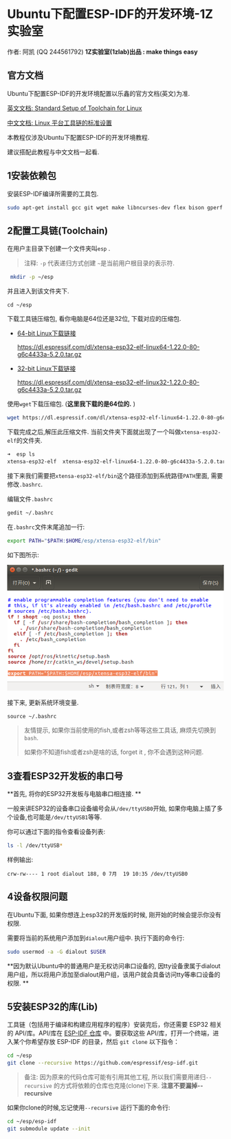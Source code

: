 

# Ubuntu下配置ESP-IDF的开发环境-1Z实验室

作者: 阿凯 (QQ 244561792)
**1Z实验室(1zlab)出品 : make things easy**


## 官方文档

Ubuntu下配置ESP-IDF的开发环境配置以乐鑫的官方文档(英文)为准. 

[英文文档: Standard Setup of Toolchain for Linux](https://esp-idf.readthedocs.io/en/latest/get-started/linux-setup.html)

[中文文档: Linux 平台工具链的标准设置](https://esp-idf.readthedocs.io/zh_CN/latest/get-started/linux-setup.html)

本教程仅涉及Ubuntu下配置ESP-IDF的开发环境教程. 

建议搭配此教程与中文文档一起看. 

## 1安装依赖包

安装ESP-IDF编译所需要的工具包.

```bash
sudo apt-get install gcc git wget make libncurses-dev flex bison gperf python python-serial
```



## 2配置工具链(Toolchain)

在用户主目录下创建一个文件夹叫`esp` . 

>  注释: `-p` 代表递归方式创建 `~`是当前用户根目录的表示符.

```bash
 mkdir -p ~/esp
```

并且进入到该文件夹下.

```
cd ~/esp
```

下载工具链压缩包, 看你电脑是64位还是32位, 下载对应的压缩包. 

- [64-bit Linux下载链接](https://dl.espressif.com/dl/xtensa-esp32-elf-linux64-1.22.0-80-g6c4433a-5.2.0.tar.gz)

  https://dl.espressif.com/dl/xtensa-esp32-elf-linux64-1.22.0-80-g6c4433a-5.2.0.tar.gz

- [32-bit Linux下载链接](https://dl.espressif.com/dl/xtensa-esp32-elf-linux32-1.22.0-80-g6c4433a-5.2.0.tar.gz)

  https://dl.espressif.com/dl/xtensa-esp32-elf-linux32-1.22.0-80-g6c4433a-5.2.0.tar.gz


使用`wget`下载压缩包. (**这里我下载的是64位的.** )
```bash
wget https://dl.espressif.com/dl/xtensa-esp32-elf-linux64-1.22.0-80-g6c4433a-5.2.0.tar.gz
```



下载完成之后,解压此压缩文件. 当前文件夹下面就出现了一个叫做`xtensa-esp32-elf`的文件夹.

```bash
➜  esp ls
xtensa-esp32-elf  xtensa-esp32-elf-linux64-1.22.0-80-g6c4433a-5.2.0.tar.gz
```



接下来我们需要把`xtensa-esp32-elf/bin`这个路径添加到系统路径`PATH`里面, 需要修改`.bashrc`. 

编辑文件`.bashrc`

```bash
gedit ~/.bashrc
```

在`.bashrc`文件末尾追加一行:

```bash
export PATH="$PATH:$HOME/esp/xtensa-esp32-elf/bin"
```

如下图所示:

![bashrc](./IMG/esp-idf-bashrc.png)

接下来, 更新系统环境变量. 

```
source ~/.bashrc
```

> 友情提示, 如果你当前使用的fish,或者zsh等等这些工具话, 麻烦先切换到`bash`. 
>
> 如果你不知道fish或者zsh是啥的话, forget it , 你不会遇到这种问题.



## 3查看ESP32开发板的串口号

**首先, 将你的ESP32开发板与电脑串口相连接. **

一般来讲ESP32的设备串口设备编号会从`/dev/ttyUSB0`开始, 如果你电脑上插了多个设备,也可能是`/dev/ttyUSB1`等等. 

你可以通过下面的指令查看设备列表:

```bash
ls -l /dev/ttyUSB*
```
样例输出: 
```
crw-rw---- 1 root dialout 188, 0 7月  19 10:35 /dev/ttyUSB0
```



## 4设备权限问题

在Ubuntu下面, 如果你想连上esp32的开发版的时候, 刚开始的时候会提示你没有权限. 

需要将当前的系统用户添加到`dialout`用户组中. 执行下面的命令行:  

```bash
sudo usermod -a -G dialout $USER
```

**因为默认Ubuntu中的普通用户是无权访问串口设备的, 因tty设备隶属于dialout用户组，所以将用户添加至dialout用户组，该用户就会具备访问tty等串口设备的权限. **



## 5安装ESP32的库(Lib)

工具链（包括用于编译和构建应用程序的程序）安装完后，你还需要 ESP32 相关的 API/库。API/库在 [ESP-IDF 仓库](https://github.com/espressif/esp-idf) 中。要获取这些 API/库，打开一个终端，进入某个你希望存放 ESP-IDF 的目录，然后 `git clone` 以下指令：

```bash
cd ~/esp
git clone --recursive https://github.com/espressif/esp-idf.git
```

> 备注: 因为原来的代码仓库可能有引用其他工程, 所以我们需要用递归`--recursive` 的方式将依赖的仓库也克隆(clone)下来. **注意不要漏掉--recursive**

如果你clone的时候,忘记使用`--recursive` 运行下面的命令行:

```bash
cd ~/esp/esp-idf
git submodule update --init
```



